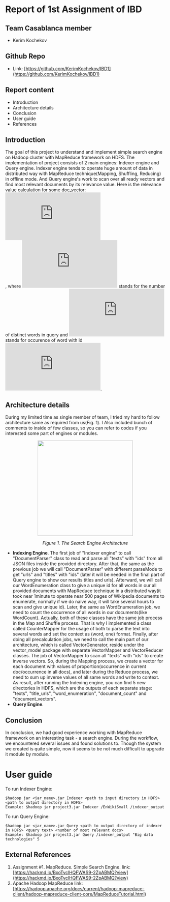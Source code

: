# Report of 1st Assignment of IBD

## Team Casablanca member
- Kerim Kochekov

## Github Repo
- Link: [https://github.com/KerimKochekov/IBD1](https://github.com/KerimKochekov/IBD1)

## Report content
- Introduction
- Architecture details
- Conclusion
- User guide
- References

## Introduction
The goal of this project to understand and implement simple search engine on Hadoop cluster with MapReduce framework on HDFS. The implementation of project consists of 2 main engines: Indexer engine and Query engine. Indexer engine tends to operate huge amount of data in distributed way with MapReduce technique(Mapping, Shuffling, Reducing) in offline mode. And Query engine's work to scan over all ready vectors and find most relevant documents by its relevance value. Here is the relevance value calculation for some doc_vector:<br>
![](https://latex.codecogs.com/gif.latex?r%28q%2Cd%29%20%3D%20%5Csum_%7Bi%3D1%7D%5E%7B%7CV%7C%7D%20q_i%20%5Ccdot%20d_i) <br>
, where ![](https://latex.codecogs.com/gif.latex?%7CV%7C) stands for the number of distinct words in query and ![](https://latex.codecogs.com/gif.latex?q_i) stands for occurence of word with id ![](https://latex.codecogs.com/gif.latex?i).

## Architecture details
During my limited time as single member of team, I tried my hard to follow architecture same as required from us(Fig. 1). I Also included bunch of comments to inside of few classes, so you can refer to codes if you interested some part of engines or modules.
<p align="center">
<img src="https://user-images.githubusercontent.com/20341995/66276753-39942e00-e89e-11e9-8a9c-e15df9c7c97c.png" width="300" />
</p>
<p align="center"><i>Figure 1. The Search Engine Architecture</i></p>

- **Indexing Engine**. The first job of "Indexer engine" to call "DocumentParser" class to read and parse all "texts" with "ids" from all JSON files inside the provided directory. After that, the same as the previous job we will call "DocumentParser" with different parseMode to get "urls" and "titles" with "ids" (later it will be needed in the final part of Query engine to show our results titles and urls). Afterward, we will call our WordEnumeration class to give a unique id for all words in our all provided documents with MapReduce technique in a distributed way(it took near 1minute to operate near 500 pages of Wikipedia documents to enumerate, normally if we do naive way, it will take several hours to scan and give unique id). Later, the same as WordEnumeration job, we need to count the occurrence of all words in our documents(like WordCount). Actually, both of these classes have the same job process in the Map and Shuffle process. That is why I implemented a class called CounterMapper for the usage of both to parse the text into several words and set the context as (word, one) format. Finally, after doing all precalculation jobs, we need to call the main part of our architecture, which is called VectorGenerator, reside under the vector_model package with separate VectorMapper and VectorReducer classes. The job of VectorMapper to scan all "texts" with "ids" to create inverse vectors. So, during the Mapping process, we create a vector for each document with values of proportion(occurrence in current doc/occurrence in all docs), and later during the Reduce process, we need to sum up inverse values of all same words and write to context. As result, after running the Indexing engine, you can find 5 new directories in HDFS, which are the outputs of each separate stage: "texts", "title_urls", "word_enumeration", "document_count" and "document_vectors".
- **Query Engine**.

## Conclusion
In conclusion, we had good experience working with MapReduce framework on an interesting task - a search engine. During the workflow, we encountered several issues and found solutions to. Though the system we created is quite simple, now it seems to be not much difficult to upgrade it module by module.

# User guide
To run Indexer Engine:

```
$hadoop jar <jar_name>.jar Indexer <path to input directory in HDFS> <path to output directory in HDFS> 
Example: $hadoop jar project3.jar Indexer /EnWikiSmall /indexer_output
```

To run Query Engine:

```
$hadoop jar <jar_name>.jar Query <path to output directory of indexer in HDFS> <query text> <number of most relevant docs> 
Example: $hadoop jar project3.jar Query /indexer_output "Big data technologies" 5
```

## External References
1. Assignment #1. MapReduce. Simple Search Engine. link: [https://hackmd.io/BxoTvclHQFWAS9-2ZpABMQ?view](https://hackmd.io/BxoTvclHQFWAS9-2ZpABMQ?view)
2. Apache Hadoop MapReduce link: [https://hadoop.apache.org/docs/current/hadoop-mapreduce-client/hadoop-mapreduce-client-core/MapReduceTutorial.html)


